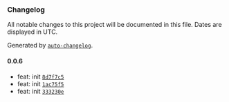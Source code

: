 ### Changelog

All notable changes to this project will be documented in this file. Dates are displayed in UTC.

Generated by [`auto-changelog`](https://github.com/CookPete/auto-changelog).

#### 0.0.6

- feat: init [`8d7f7c5`](https://github.com/binghuis/brick-components/commit/8d7f7c58e8f11f01d7c7705921c6c73ccbd3bf57)
- feat: init [`1ac75f5`](https://github.com/binghuis/brick-components/commit/1ac75f5135e62076f3ecdf374f495ffce021ec84)
- feat: init [`333230e`](https://github.com/binghuis/brick-components/commit/333230e859472b964b179490f338cd354f0e7eed)
